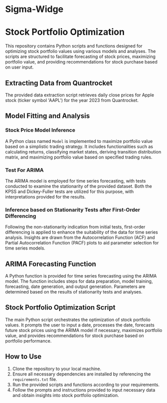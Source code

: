 # Sigma-Widge

# Stock Portfolio Optimization

This repository contains Python scripts and functions designed for optimizing stock portfolio values using various models and analyses. The scripts are structured to facilitate forecasting of stock prices, maximizing portfolio value, and providing recommendations for stock purchase based on user input.

## Extracting Data from Quantrocket

The provided data extraction script retrieves daily close prices for Apple stock (ticker symbol 'AAPL') for the year 2023 from Quantrocket.

## Model Fitting and Analysis

### Stock Price Model Inference

A Python class named `Model` is implemented to maximize portfolio value based on a simplistic trading strategy. It includes functionalities such as calculating returns, classifying market states, deriving transition distribution matrix, and maximizing portfolio value based on specified trading rules.

### Test For ARIMA

The ARIMA model is employed for time series forecasting, with tests conducted to examine the stationarity of the provided dataset. Both the KPSS and Dickey-Fuller tests are utilized for this purpose, with interpretations provided for the results.

### Inference based on Stationarity Tests after First-Order Differencing

Following the non-stationarity indication from initial tests, first-order differencing is applied to enhance the suitability of the data for time series analysis. Insights are drawn from the Autocorrelation Function (ACF) and Partial Autocorrelation Function (PACF) plots to aid parameter selection for time series models.

## ARIMA Forecasting Function

A Python function is provided for time series forecasting using the ARIMA model. The function includes steps for data preparation, model training, forecasting, date generation, and output generation. Parameters are determined based on the results of stationarity tests and analyses.

## Stock Portfolio Optimization Script

The main Python script orchestrates the optimization of stock portfolio values. It prompts the user to input a date, processes the date, forecasts future stock prices using the ARIMA model if necessary, maximizes portfolio value, and provides recommendations for stock purchase based on portfolio performance.

## How to Use

1. Clone the repository to your local machine.
2. Ensure all necessary dependencies are installed by referencing the `requirements.txt` file.
3. Run the provided scripts and functions according to your requirements.
4. Follow the prompts and instructions provided to input necessary data and obtain insights into stock portfolio optimization.



